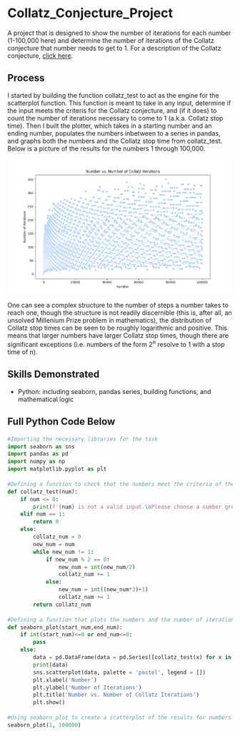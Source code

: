 # Collatz_Conjecture_Project
A project that is designed to show the number of iterations for each number (1-100,000 here) and determine the number of iterations of the Collatz conjecture that number needs to get to 1. For a description of the Collatz conjecture, [click here](https://www.quantamagazine.org/why-mathematicians-still-cant-solve-the-collatz-conjecture-20200922/).

## Process
I started by building the function collatz_test to act as the engine for the scatterplot function. This function is meant to take in any input, determine if the input meets the criteris for the Collatz conjecture, and (if it does) to count the number of iterations necessary to come to 1 (a.k.a. Collatz stop time). Then I built the plotter, which takes in a starting number and an ending number, populates the numbers inbetween to a series in pandas, and graphs both the numbers and the Collatz stop time from collatz_test. Below is a picture of the results for the numbers 1 through 100,000.

<img src="https://github.com/aadams10046/Collatz_Conjecture_Project/blob/main/Collatz_1_to_100000.png?raw=true" alt="Graph for Collatz Iterations 1-100,000" title="Results">

One can see a complex structure to the number of steps a number takes to reach one, though the structure is not readily discernible (this is, after all, an unsolved Millenium Prize problem in mathematics), the distribution of Collatz stop times can be seen to be roughly logarithmic and positive. This means that larger numbers have larger Collatz stop times, though there are significant exceptions (i.e. numbers of the form 2<sup>n</sup> resolve to 1 with a stop time of n). 

## Skills Demonstrated
* Python: including seaborn, pandas series, building functions, and mathematical logic

## Full Python Code Below

```python
#Importing the necessary libraries for the task
import seaborn as sns
import pandas as pd
import numpy as np
import matplotlib.pyplot as plt

#Defining a function to check that the numbers meet the criteria of the Collatz conjecture, then find the number of iterations of Collatz are necessary
def collatz_test(num):
    if num <= 0:
        print(f'{num} is not a valid input.\nPlease choose a number greater than or equal to 1.')
    elif num == 1:
        return 0
    else:
        collatz_num = 0
        new_num = num
        while new_num != 1:
            if new_num % 2 == 0:
                new_num = int(new_num/2)
                collatz_num += 1
            else:
                new_num = int((new_num*3)+1)
                collatz_num += 1
        return collatz_num

#Defining a function that plots the numbers and the number of iterations for each number from a start_num to an end_num using seaborn
def seaborn_plot(start_num,end_num):
    if int(start_num)<=0 or end_num<=0:
        pass
    else:
        data = pd.DataFrame(data = pd.Series([collatz_test(x) for x in range(start_num, end_num + 1)], [x for x in range(start_num, end_num + 1)]))
        print(data)
        sns.scatterplot(data, palette = 'pastel', legend = [])
        plt.xlabel('Number')
        plt.ylabel('Number of Iterations')
        plt.title('Number vs. Number of Collatz Iterations')
        plt.show()

#Using seaborn_plot to create a scatterplot of the results for numbers 1 through 100000
seaborn_plot(1, 100000)
```
